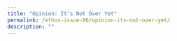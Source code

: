 ```yaml
---
title: "Opinion: It’s Not Over Yet"
permalink: /ethos-issue-06/opinion-its-not-over-yet/
description: ""
---
```

